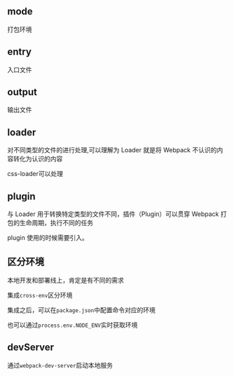 ## mode

打包环境

## entry

入口文件

## output

输出文件

## loader

对不同类型的文件的进行处理,可以理解为 Loader 就是将 Webpack 不认识的内容转化为认识的内容

css-loader可以处理

## plugin

与 Loader 用于转换特定类型的文件不同，插件（Plugin）可以贯穿 Webpack 打包的生命周期，执行不同的任务

plugin 使用的时候需要引入。

## 区分环境

本地开发和部署线上，肯定是有不同的需求

集成`cross-env`区分环境

集成之后，可以在`package.json`中配置命令对应的环境

也可以通过`process.env.NODE_ENV`实时获取环境

## devServer

通过`webpack-dev-server`启动本地服务

